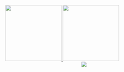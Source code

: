 <div>
<a href="https://github.com/Gustavoo-z">
<img loading="lazy" height="180em" src="https://github-readme-stats.vercel.app/api/top-langs/?username=Gustavoo-z&layout=compact&langs_count=7&theme=transparent"/>
<img loading="lazy" height="180em" src="https://github-readme-stats.vercel.app/api?username=Gustavoo-z&show_icons=true&theme=transparent&include_all_commits=true&count_private=true"/>
</div>

<div align="center" >
  <img src="https://skillicons.dev/icons?i=html,css,javascript,sql,mysql,azuresqldatabase,vscode,github,figma,git" />
</div>
